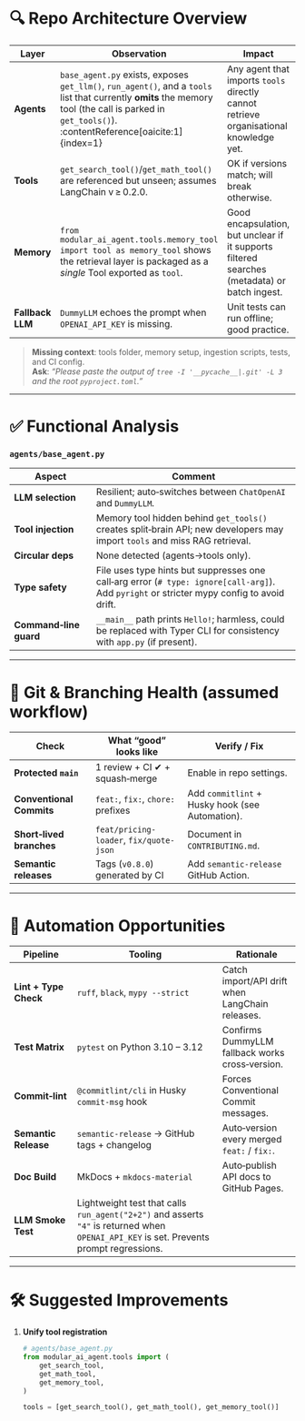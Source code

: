 # 🔍 Repo Architecture Overview
| Layer | Observation | Impact | Action |
|-------|-------------|--------|--------|
| **Agents** | `base_agent.py` exists, exposes `get_llm()`, `run_agent()`, and a `tools` list that currently **omits** the memory tool (the call is parked in `get_tools()`). :contentReference[oaicite:1]{index=1} | Any agent that imports `tools` directly cannot retrieve organisational knowledge yet. | Merge the memory tool into the default list or delete `get_tools()` to remove ambiguity. |
| **Tools** | `get_search_tool()`/`get_math_tool()` are referenced but unseen; assumes LangChain v ≥ 0.2.0. | OK if versions match; will break otherwise. | Pin exact LC version in `requirements.txt` (`langchain==0.2.*`) and run CI to lock behaviour. |
| **Memory** | `from modular_ai_agent.tools.memory_tool import tool as memory_tool` shows the retrieval layer is packaged as a *single* Tool exported as `tool`. | Good encapsulation, but unclear if it supports filtered searches (metadata) or batch ingest. | Surface a dedicated `query_memory()` helper for unit tests; add retriever `.as_retriever(search_type="mmr")` if multi‑doc summary is needed. |
| **Fallback LLM** | `DummyLLM` echoes the prompt when `OPENAI_API_KEY` is missing. | Unit tests can run offline; good practice. | Add a pytest fixture that forces `DummyLLM` to guarantee deterministic snapshots. |

> **Missing context**: tools folder, memory setup, ingestion scripts, tests, and CI config.  
> **Ask**: _“Please paste the output of `tree -I '__pycache__|.git' -L 3` and the root `pyproject.toml`.”_

---

# ✅ Functional Analysis
### `agents/base_agent.py`
| Aspect | Comment |
|--------|---------|
| **LLM selection** | Resilient; auto‑switches between `ChatOpenAI` and `DummyLLM`. |
| **Tool injection** | Memory tool hidden behind `get_tools()` creates split‑brain API; new developers may import `tools` and miss RAG retrieval. |
| **Circular deps** | None detected (agents→tools only). |
| **Type safety** | File uses type hints but suppresses one call‑arg error (`# type: ignore[call-arg]`). Add `pyright` or stricter mypy config to avoid drift. |
| **Command‑line guard** | `__main__` path prints `Hello!`; harmless, could be replaced with Typer CLI for consistency with `app.py` (if present). |

---

# 🌿 Git & Branching Health (assumed workflow)
| Check | What “good” looks like | Verify / Fix |
|-------|-----------------------|--------------|
| **Protected `main`** | 1 review + CI ✔ + squash‑merge | Enable in repo settings. |
| **Conventional Commits** | `feat:`, `fix:`, `chore:` prefixes | Add `commitlint` + Husky hook (see Automation). |
| **Short‑lived branches** | `feat/pricing-loader`, `fix/quote-json` | Document in `CONTRIBUTING.md`. |
| **Semantic releases** | Tags (`v0.8.0`) generated by CI | Add `semantic‑release` GitHub Action. |

---

# 🤖 Automation Opportunities
| Pipeline | Tooling | Rationale |
|----------|---------|-----------|
| **Lint + Type Check** | `ruff`, `black`, `mypy --strict` | Catch import/API drift when LangChain releases. |
| **Test Matrix** | `pytest` on Python 3.10 – 3.12 | Confirms DummyLLM fallback works cross‑version. |
| **Commit‑lint** | `@commitlint/cli` in Husky `commit-msg` hook | Forces Conventional Commit messages. |
| **Semantic Release** | `semantic-release` → GitHub tags + changelog | Auto‑version every merged `feat:` / `fix:`. |
| **Doc Build** | MkDocs + `mkdocs‑material` | Auto‑publish API docs to GitHub Pages. |
| **LLM Smoke Test** | Lightweight test that calls `run_agent("2+2")` and asserts `"4"` is returned when `OPENAI_API_KEY` is set. Prevents prompt regressions. |

---

# 🛠 Suggested Improvements
1. **Unify tool registration**

   ```python
   # agents/base_agent.py
   from modular_ai_agent.tools import (
       get_search_tool,
       get_math_tool,
       get_memory_tool,
   )

   tools = [get_search_tool(), get_math_tool(), get_memory_tool()]
